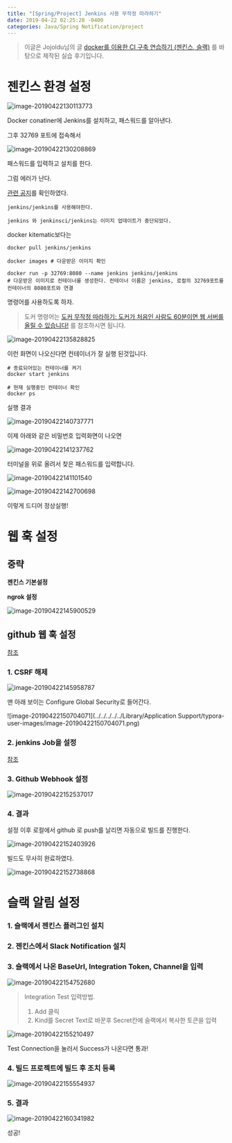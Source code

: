 ```yaml
---
title: "[Spring/Project] Jenkins 사용 무작정 따라하기"
date: 2019-04-22 02:25:28 -0400
categories: Java/Spring Notification/project
---
```




> 이글은 Jojoldu님의 글 [docker를 이용한 CI 구축 연습하기 (젠킨스, 슬랙)](https://jojoldu.tistory.com/139) 를 바탕으로 제작된 실습 후기입니다.



# 젠킨스 환경 설정

![image-20190422130113773](/assets/images/image-20190422130113773.png)

Docker conatiner에 Jenkins를 설치하고, 패스워드를 알아낸다.



그후 32769 포트에 접속해서 

![image-20190422130208869](/assets/images/image-20190422130208869.png)

패스워드를 입력하고 설치를 한다.

그럼 에러가 난다.



[관련 공지](<https://jenkins.io/blog/2018/12/10/the-official-Docker-image/>)를 확인하였다. 

```
jenkins/jenkins를 사용해야한다.

jenkins 와 jenkinsci/jenkins는 이미지 업데이트가 중단되었다.
```



docker kitematic보다는

```
docker pull jenkins/jenkins

docker images # 다운받은 이미지 확인

docker run -p 32769:8080 --name jenkins jenkins/jenkins
# 다운받은 이미지로 컨테이너를 생성한다. 컨테이너 이름은 jenkins, 로컬의 32769포트를 컨테이너의 8080포트와 연결
```

명령어를 사용하도록 하자.

> 도커 명령어는 [도커 무작정 따라하기: 도커가 처음인 사람도 60분이면 웹 서버를 올릴 수 있습니다!](<https://www.slideshare.net/pyrasis/docker-fordummies-44424016>) 를 참조하시면 됩니다.



![image-20190422135828825](/assets/images/image-20190422135828825.png)

이런 화면이 나오신다면 컨테이너가 잘 실행 된것입니다.



```
# 종료되어있는 컨테이너를 켜기
docker start jenkins

# 현재 실행중인 컨테이너 확인
docker ps
```

실행 결과

![image-20190422140737771](/assets/images/image-20190422140737771.png)





이제 아래와 같은 비밀번호 입력화면이 나오면

![image-20190422141237762](/assets/images/image-20190422141237762.png)



터미널을 위로 올려서 찾은 패스워드를 입력합니다.

![image-20190422141101540](/assets/images/image-20190422141101540.png)

![image-20190422142700698](/assets/images/image-20190422142700698.png)

이렇게 드디어 정상실행!





# 웹 훅 설정

## 중략

**젠킨스 기본설정**

**ngrok 설정**

![image-20190422145900529](/assets/images/image-20190422145900529.png)



## github 웹 훅 설정

[참조](<https://taetaetae.github.io/2018/02/08/github-web-hook-jenkins-job-excute/>)

### 1. CSRF 해제

![image-20190422145958787](/assets/images/image-20190422145958787.png)

맨 아래 보이는 Configure Global Security로 들어간다.

![image-20190422150704071](../../../../../Library/Application Support/typora-user-images/image-20190422150704071.png)



### 2. jenkins Job을 설정 

[참조](<https://taetaetae.github.io/2018/02/08/github-web-hook-jenkins-job-excute/>)



### 3. Github Webhook 설정

![image-20190422152537017](/assets/images/image-20190422152537017.png)





### 4. 결과

설정 이후 로컬에서 github 로 push를 날리면 자동으로 빌드를 진행한다.

![image-20190422152403926](/assets/images/image-20190422152403926.png)



빌드도 무사히 완료하였다.

![image-20190422152738868](/assets/images/image-20190422152738868.png)



# 슬랙 알림 설정

### 1. 슬랙에서 젠킨스 플러그인 설치

### 2. 젠킨스에서 Slack Notification 설치

### 3. 슬랙에서 나온 BaseUrl, Integration Token, Channel을 입력

![image-20190422154752680](/assets/images/image-20190422154752680.png)

> Integration Test 입력방법. 
>
> 1. Add 클릭
> 2. Kind를 Secret Text로 바꾼후 Secret칸에 슬랙에서 복사한 토큰을 입력



![image-20190422155210497](/assets/images/image-20190422155210497.png)

Test Connection을 눌러서 Success가 나온다면 통과!



### 4. 빌드 프로젝트에 빌드 후 조치 등록

![image-20190422155554937](/assets/images/image-20190422155554937.png)





### 5. 결과

![image-20190422160341982](/assets/images/image-20190422160341982.png)

성공!